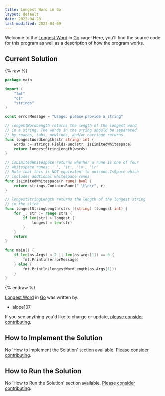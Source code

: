 ```yaml
---
title: Longest Word in Go
layout: default
date: 2022-04-28
last-modified: 2023-04-09
---
```


Welcome to the [Longest Word](https://sampleprograms.io/projects/longest-word) in [Go](https://sampleprograms.io/languages/go) page! Here, you'll find the source code for this program as well as a description of how the program works.

## Current Solution

{% raw %}

```go
package main

import (
	"fmt"
	"os"
	"strings"
)

const errorMessage = "Usage: please provide a string"

// longestWordLength returns the length of the longest word
// in a string. The words in the string should be separated
// by spaces, tabs, newlines, and/or carriage returns.
func longestWordLength(str string) int {
	words := strings.FieldsFunc(str, isLimitedWhitespace)
	return longestStringLength(words)
}

// isLimitedWhitespace returns whether a rune is one of four
// whitespace runes: ' ', '\t', '\n', '\r'
// Note that this is NOT equivalent to unicode.IsSpace which
// includes addtional whitespace runes
func isLimitedWhitespace(r rune) bool {
	return strings.ContainsRune(" \t\n\r", r)
}

// longestStringLength returns the length of the longest string
// in the slice
func longestStringLength(strs []string) (longest int) {
	for _, str := range strs {
		if len(str) > longest {
			longest = len(str)
		}
	}
	return
}

func main() {
	if len(os.Args) < 2 || len(os.Args[1]) == 0 {
		fmt.Println(errorMessage)
	} else {
		fmt.Println(longestWordLength(os.Args[1]))
	}
}
```

{% endraw %}

[Longest Word](https://sampleprograms.io/projects/longest-word) in [Go](https://sampleprograms.io/languages/go) was written by:

- alope107

If you see anything you'd like to change or update, [please consider contributing](https://github.com/TheRenegadeCoder/sample-programs).

## How to Implement the Solution

No 'How to Implement the Solution' section available. [Please consider contributing](https://github.com/TheRenegadeCoder/sample-programs-website).

## How to Run the Solution

No 'How to Run the Solution' section available. [Please consider contributing](https://github.com/TheRenegadeCoder/sample-programs-website).